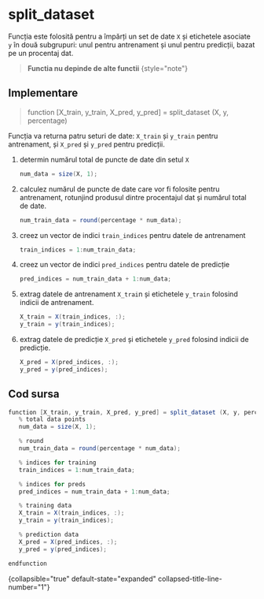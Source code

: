 # split_dataset

Funcția este folosită pentru a împărți un set de date `X` și etichetele asociate `y` în două subgrupuri: unul pentru antrenament și unul pentru predicții, bazat pe un procentaj dat.

> **Functia nu depinde de alte functii**
{style="note"}

## Implementare


> function [X_train, y_train, X_pred, y_pred] = split_dataset (X, y, percentage)

Funcția va returna patru seturi de date: `X_train` și `y_train` pentru antrenament, și `X_pred` și `y_pred` pentru predicții.

1. determin numărul total de puncte de date din setul `X`

   ```C#
   num_data = size(X, 1);
   ```

2. calculez numărul de puncte de date care vor fi folosite pentru antrenament, rotunjind produsul dintre procentajul dat și numărul total de date.

   ```C#
   num_train_data = round(percentage * num_data);
   ```

3. creez un vector de indici `train_indices` pentru datele de antrenament

   ```C#
   train_indices = 1:num_train_data;
   ```

4. creez un vector de indici `pred_indices` pentru datele de predicție

   ```C#
   pred_indices = num_train_data + 1:num_data;
   ```
5. extrag datele de antrenament `X_trai`n și etichetele `y_train` folosind indicii de antrenament.

   ```C#
   X_train = X(train_indices, :);
   y_train = y(train_indices);
   ```

6. extrag datele de predicție `X_pred` și etichetele `y_pred` folosind indicii de predicție.

   ```C#
   X_pred = X(pred_indices, :);
   y_pred = y(pred_indices);
   ```


## Cod sursa

   ```C#
   function [X_train, y_train, X_pred, y_pred] = split_dataset (X, y, percentage)
      % total data points
      num_data = size(X, 1);

      % round 
      num_train_data = round(percentage * num_data);

      % indices for training
      train_indices = 1:num_train_data;

      % indices for preds
      pred_indices = num_train_data + 1:num_data;

      % training data
      X_train = X(train_indices, :);
      y_train = y(train_indices);

      % prediction data
      X_pred = X(pred_indices, :);
      y_pred = y(pred_indices);

   endfunction
   ```
{collapsible="true" default-state="expanded" collapsed-title-line-number="1"}